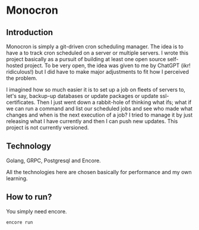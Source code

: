 # Monocron

## Introduction

Monocron is simply a git-driven cron scheduling manager. The idea is to have a to track cron scheduled on a server or multiple servers.
I wrote this project basically as a pursuit of building at least one open source self-hosted project.
To be very open, the idea was given to me by ChatGPT (ikr! ridiculous!) but I did have to make major adjustments to fit how I perceived the problem.

I imagined how so much easier it is to set up a job on fleets of servers to, let's say, backup-up databases or update packages or update ssl-certificates.
Then I just went down a rabbit-hole of thinking what ifs; what if we can run a command and list our scheduled jobs and see who made what changes and when is the next execution of a job? I tried to manage it by just releasing what I have currently and then I can push new updates. This project is not currently versioned.

## Technology

Golang, GRPC, Postgresql and Encore.

All the technologies here are chosen basically for performance and my own learning.

## How to run?
You simply need encore.

```bash
encore run
```
